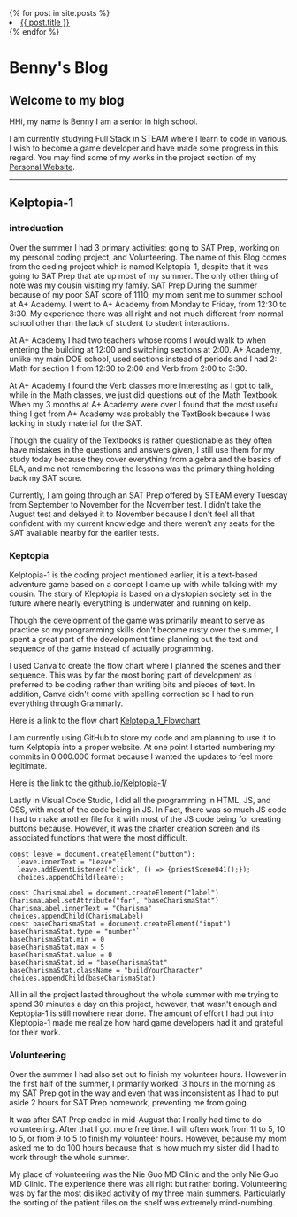 </ul>
  {% for post in site.posts %}
    <li>
      <a href="{{ post.url | relative_url }}">{{ post.title }}</a>
    </li>
  {% endfor %}
</ul>

# Benny's Blog

## Welcome to my blog
HHi, my name is Benny I am a senior in high school. 

I am currently studying Full Stack in STEAM where I learn to code in various. I wish to become a game developer and have made some progress in this regard. You may find some of my works in the project section of my [Personal Website](https://trollfacedgamer.github.io/).

---

## Kelptopia-1
### introduction
Over the summer I had 3 primary activities: going to SAT Prep, working on my personal coding project, and Volunteering. The name of this Blog comes from the coding project which is named Kelptopia-1, despite that it was going to SAT Prep that ate up most of my summer. The only other thing of note was my cousin visiting my family.
SAT Prep
During the summer because of my poor SAT score of 1110, my mom sent me to summer school at A+ Academy. I went to A+ Academy from Monday to Friday, from 12:30 to 3:30. My experience there was all right and not much different from normal school other than the lack of student to student interactions.

At A+ Academy I had two teachers whose rooms I would walk to when entering the building at 12:00 and switching sections at 2:00. A+ Academy, unlike my main DOE school, used sections instead of periods and I had 2: Math for section 1 from 12:30 to 2:00 and Verb from 2:00 to 3:30.

At A+ Academy I found the Verb classes more interesting as I got to talk, while in the Math classes, we just did questions out of the Math Textbook. When my 3 months at A+ Academy were over I found that the most useful thing I got from A+ Academy was probably the TextBook because I was lacking in study material for the SAT.

Though the quality of the Textbooks is rather questionable as they often have mistakes in the questions and answers given, I still use them for my study today because they cover everything from algebra and the basics of ELA, and me not remembering the lessons was the primary thing holding back my SAT score.

Currently, I am going through an SAT Prep offered by STEAM every Tuesday from September to November for the November test. I didn't take the August test and delayed it to November because I don't feel all that confident with my current knowledge and there weren’t any seats for the SAT available nearby for the earlier tests.

### Keptopia
Kelptopia-1 is the coding project mentioned earlier, it is a text-based adventure game based on a concept I came up with while talking with my cousin. The story of Kleptopia is based on a dystopian society set in the future where nearly everything is underwater and running on kelp.

Though the development of the game was primarily meant to serve as practice so my programming skills don't become rusty over the summer, I spent a great part of the development time planning out the text and sequence of the game instead of actually programming.

I used Canva to create the flow chart where I planned the scenes and their sequence. This was by far the most boring part of development as I preferred to be coding rather than writing bits and pieces of text. In addition, Canva didn't come with spelling correction so I had to run everything through Grammarly.

Here is a link to the flow chart [Kelptopia_1_Flowchart](https://www.canva.com/design/DAGJwzBXwcw/t1Sl0MRgxUnjc4B3SHvxpQ/edit?utm_content=DAGJwzBXwcw&utm_campaign=designshare&utm_medium=link2&utm_source=sharebutton)

I am currently using GitHub to store my code and am planning to use it to turn Kelptopia into a proper website. At one point I started numbering my commits in 0.000.000 format because I wanted the updates to feel more legitimate.

Here is the link to the [github.io/Kelptopia-1/](https://trollfacedgamer.github.io/Kelptopia-1/)

Lastly in Visual Code Studio, I did all the programming in HTML, JS, and CSS, with most of the code being in JS. In Fact, there was so much JS code I had to make another file for it with most of the JS code being for creating buttons because. However, it was the charter creation screen and its associated functions that were the most difficult.

```
const leave = document.createElement("button");
  leave.innerText = "Leave";`
  leave.addEventListener("click", () => {priestScene041();});
  choices.appendChild(leave);
```
```
const CharismaLabel = document.createElement("label")
CharismaLabel.setAttribute("for", "baseCharismaStat")
CharismaLabel.innerText = "Charisma"
choices.appendChild(CharismaLabel)
const baseCharismaStat = document.createElement("input")
baseCharismaStat.type = "number"`
baseCharismaStat.min = 0
baseCharismaStat.max = 5
baseCharismaStat.value = 0
baseCharismaStat.id = "baseCharismaStat"
baseCharismaStat.className = "buildYourCharacter"
choices.appendChild(baseCharismaStat)
```

All in all the project lasted throughout the whole summer with me trying to spend 30 minutes a day on this project, however, that wasn't enough and Keptopia-1 is still nowhere near done. The amount of effort I had put into Kleptopia-1 made me realize how hard game developers had it and grateful for their work.

### Volunteering
Over the summer I had also set out to finish my volunteer hours. However in the first half of the summer, I primarily worked  3 hours in the morning as my SAT Prep got in the way and even that was inconsistent as I had to put aside 2 hours for SAT Prep homework, preventing me from going. 

It was after SAT Prep ended in mid-August that I really had time to do volunteering. After that I got more free time. I will often work from 11 to 5, 10 to 5, or from 9 to 5 to finish my volunteer hours. However, because my mom asked me to do 100 hours because that is how much my sister did I had to work through the whole summer.

My place of volunteering was the Nie Guo MD Clinic and the only Nie Guo MD Clinic. The experience there was all right but rather boring. Volunteering was by far the most disliked activity of my three main summers. Particularly the sorting of the patient files on the shelf was extremely mind-numbing.